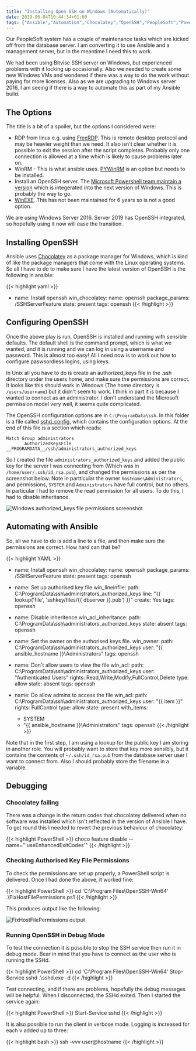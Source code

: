 ```yaml
---
title: "Installing Open SSH on Windows (Automatically)"
date: 2019-06-04T10:44:34+01:00
tags: ["Ansible","Automation","Chocolatey","OpenSSH","PeopleSoft","PowerShell","Scripting","VM","Windows"]
---
```


Our PeopleSoft system has a couple of maintenance tasks which are kicked off from the database server.
I am converting it to use Ansible and a management server, but in the meantime I need this to work.

We had been using Bitvise SSH server on Windows, but experienced problems with it locking up
occasionally. Also we needed to create some new Windows VMs and wondered if there was a way
to do the work without paying for more licenses. Also as we are upgrading to Windows server 2016, I am
seeing if there is a way to automate this as part of my Ansible build.


## The Options

The title is a bit of a spoiler, but the options I considered were:

* RDP from linux e.g. using [FreeRDP](https://github.com/FreeRDP/FreeRDP). This is remote
  desktop protocol and may be heavier weight
  than we need. It also isn't clear whether it is possible to exit the session after the script
  completes. Probably only one connection is allowed at a time which is likely to cause problems
  later on.
* WinRM - This is what ansible uses. [PYWinRM](https://pypi.org/project/pywinrm/0.2.2/)
  is an option but needs to be installed.
* Install an OpenSSH server. The
  [Microsoft Powershell team maintain a version](https://github.com/PowerShell/Win32-OpenSSH/releases)
  which is integerated into the next version of Windows. This is probably the way to go.
* [WinEXE](https://github.com/skalkoto/winexe). This has not been maintained for 6 years
  so is not a good option.

We are using Windows Server 2016. Server 2019 has OpenSSH integrated, so hopefully using
it now will ease the transition.


## Installing OpenSSH

Ansible uses [Chocolatey](https://chocolatey.org/) as a package manager for Windows, which is
kind of like the package managers that come with the Linux operating systems. So all I have to
do to make sure I have the latest version of OpenSSH is the following in ansible:

{{< highlight yaml >}}
- name: Install openssh
  win_chocolatey:
    name: openssh
    package_params: /SSHServerFeature
    state: present
  tags: openssh
{{< /highlight >}}

## Configuring OpenSSH

Once the above play is run, OpenSSH is installed and running with sensible defaults. The default
shell is the command prompt, which is what we wanted, and it is running and we can log in using
a username and password. This is almost too easy! All I need now is to work out how to configure
paswsordless logins, using keys.

In Unix all you have to do is create an authorized_keys file in the .ssh directory under the
users home, and make sure the permissions are correct. It looks like this should work in Windows
(The home directory is ```/users/username```) but it didn't seem to work. I think in part
it is because I wanted to connect as an administrator. I don't understand the Microsoft permission
model very well, it seems quite complicated.

The OpenSSH configuration options are in ```C:\ProgramData\ssh```. In this folder is a file called
[sshd_config](https://github.com/PowerShell/openssh-portable/blob/v7.9.0.0/contrib/win32/openssh/sshd_config),
which contains the configuration options. At the end of this file is a section
which reads:

```
Match Group administrators
       AuthorizedKeysFile __PROGRAMDATA__/ssh/administrators_authorized_keys
```

So I created the file ```administrators_authorized_keys``` and added the public key for the server
I was connecting from (Which was in ```/home/user/.ssh/id_rsa.pub```), and changed the permissions
as per the screenshot below. Note in partticular the owner ```hostname\Administrators```, and 
permissions, ```SYSTEM``` and ```Administrators``` have full control, but no others. In particular
I had to remove the read permission for all users. To do this, I had to disable inheritance.

![Windows authorized_keys file permissions screenshot](../../WindowsOpenSSH/permissions.png)

## Automating with Ansible

So, all we have to do is add a line to a file, and then make sure the permissions are correct.
How hard can that be?

{{< highlight YAML >}}
  - name: Install openssh
    win_chocolatey:
      name: openssh
      package_params: /SSHServerFeature
      state: present
    tags: openssh

  - name: Set up authorised key file
    win_lineinfile:
      path: C:\ProgramData\ssh\administrators_authorized_keys
      line: "{{ lookup('file', 'sshkey/files/{{ dbserver }}.pub') }}"
      create: Yes
    tags: openssh

  - name: Disable inheritence
    win_acl_inheritance:
      path: C:\ProgramData\ssh\administrators_authorized_keys
      state: absent
    tags: openssh

  - name: Set the owner on the authorised keys file.
    win_owner:
      path: C:\ProgramData\ssh\administrators_authorized_keys
      user: "{{ ansible_hostname }}\\Administrators"
    tags: openssh

  - name: Don't allow users to view the file
    win_acl:
      path: C:\ProgramData\ssh\administrators_authorized_keys
      user: "Authenticated Users"
      rights: Read,Write,Modify,FullControl,Delete
      type: allow
      state: absent
    tags: openssh

  - name: Do allow admins to access the file
    win_acl:
      path: C:\ProgramData\ssh\administrators_authorized_keys
      user: "{{ item }}"
      rights: FullControl
      type: allow
      state: present
    with_items:
      - SYSTEM
      - "{{ ansible_hostname }}\\Administrators"
    tags: openssh
{{< /highlight >}}

Note that in the first step, I am using a lookup for the public key I am storing in another role. You will probably
want to store that key more sensibly, but it contains the contents of ```~/.ssh/id_rsa.pub``` from the database
server user I want to connect from. Also I should probably store the filename in a variable.


## Debugging

### Chocolatey failing

There was a change in the return codes that chocolatey delivered when no software was installed
which isn't reflected in the version of Ansible I have. To get round this I needed to revert the
previous behaviour of chocolatey:

{{< highlight PowerShell >}}
choco feature disable --name="'useEnhancedExitCodes'"
{{< /highlight >}}


### Checking Authorised Key File Permissions

To check the permissions are set up properly, a PowerShell script is delivered. Once I had done
the above, it worked fine:

{{< highlight PowerShell >}}
cd 'C:\Program Files\OpenSSH-Win64\'
.\FixHostFilePermissions.ps1
{{< /highlight >}}

This produces output like the following:

![FixHostFilePermissions output](../../WindowsOpenSSH/checkperms.png)


### Running OpenSSH in Debug Mode
To test the connection it is possible to stop the SSH service then run it in debug mode.
Bear in mind that you have to connect as the user who is running the SSHd.

{{< highlight PowerShell >}}
cd 'C:\Program Files\OpenSSH-Win64\'
Stop-Service sshd
.\sshd.exe -d
{{< /highlight >}}

Test connecting, and if there are problems, hopefully the debug messages will be helpful. When I disconnected,
the SSHd exited. Then I started the service again:

{{< highlight PowerShell >}}
Start-Service sshd
{{< /highlight >}}

It is also possible to run the client in verbose mode. Logging is increased for each v added up to three:

{{< highlight bash >}}
ssh -vvv user@hostname
{{< /highlight >}}


